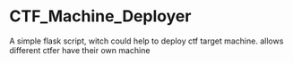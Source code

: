 # CTF_Machine_Deployer
A simple flask script, witch could help to deploy ctf target machine. allows different ctfer have their own machine

